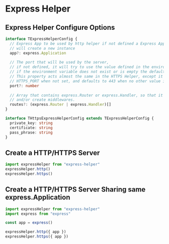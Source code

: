 # Express Helper

## Express Helper Configure Options

```typescript
interface TExpressHelperConfig {
  // Express App to be used by http helper if not defined a Express App to be used, Express Helper 
  // will create a new instance
  app?: express.Application
  
  // The port that will be used by the server, 
  // if not defined, it will try to use the value defined in the environment variable caled HTTP_PORT, 
  // if the environment variable does not exist or is empty the default value will be 80.
  // This property acts almost the same in the HTTPS Helper, except it looks for the environment variable named 
  // HTTPS_PORT when not set, and defaults to 443 when no other value is found.
  port?: number
  
  // Array that contains express.Router or express.Handler, so that it is possible to create application routes 
  // and/or create middlewares.
  routes?: (express.Router | express.Handler)[]
}
```

```typescript
interface THttpsExpressHelperConfig extends TExpressHelperConfig {
  private_key: string
  certificate: string
  pass_phrase: string
}
```

## Create a HTTP/HTTPS Server

```typescript
import expressHelper from "express-helper"
expressHelper.http()
expressHelper.https()
```

## Create a HTTP/HTTPS Server Sharing same express.Application

```typescript
import expressHelper from "express-helper"
import express from "express"

const app = express()

expressHelper.http({ app })
expressHelper.https({ app })
```
